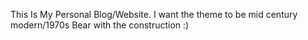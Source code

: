 This Is My Personal Blog/Website. 
I want the theme to be mid century modern/1970s
Bear with the construction :)
